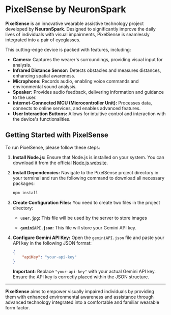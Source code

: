 # PixelSense by NeuronSpark

**PixelSense** is an innovative wearable assistive technology project developed by **NeuronSpark**. Designed to significantly improve the daily lives of individuals with visual impairments, PixelSense is seamlessly integrated into a pair of eyeglasses.

This cutting-edge device is packed with features, including:

* **Camera:**  Captures the wearer's surroundings, providing visual input for analysis.
* **Infrared Distance Sensor:**  Detects obstacles and measures distances, enhancing spatial awareness.
* **Microphone:**  Records audio, enabling voice commands and environmental sound analysis.
* **Speaker:**  Provides audio feedback, delivering information and guidance to the user.
* **Internet-Connected MCU (Microcontroller Unit):**  Processes data, connects to online services, and enables advanced features.
* **User Interaction Buttons:**  Allows for intuitive control and interaction with the device's functionalities.

## Getting Started with PixelSense

To run PixelSense, please follow these steps:

1. **Install Node.js:** Ensure that Node.js is installed on your system. You can download it from the official [Node.js website](https://nodejs.org/).

2. **Install Dependencies:** Navigate to the PixelSense project directory in your terminal and run the following command to download all necessary packages:

   ```bash
   npm install
   ```

3. **Create Configuration Files:** You need to create two files in the project directory:

   * **`user.jpg`:** This file will be used by the server to store images

   * **`geminiAPI.json`:**  This file will store your Gemini API key.

4. **Configure Gemini API Key:** Open the `geminiAPI.json` file and paste your API key in the following JSON format:

   ```json
   {
       "apiKey": "your-api-key"
   }
   ```

   **Important:** Replace `"your-api-key"` with your actual Gemini API key. Ensure the API key is correctly placed within the JSON structure.

---

**PixelSense** aims to empower visually impaired individuals by providing them with enhanced environmental awareness and assistance through advanced technology integrated into a comfortable and familiar wearable form factor.

```
